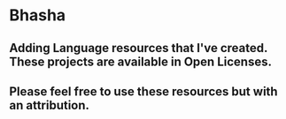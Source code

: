 # Bhasha

## Adding Language resources that I've created. These projects are available in Open Licenses. 
## Please feel free to use these resources but with an attribution.
